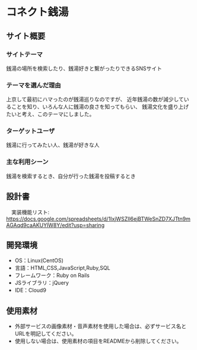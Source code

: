 # コネクト銭湯

## サイト概要
### サイトテーマ
銭湯の場所を検索したり、銭湯好きと繋がったりできるSNSサイト

### テーマを選んだ理由
上京して最初にハマったのが銭湯巡りなのですが、
近年銭湯の数が減少していることを知り、いろんな人に銭湯の良さを知ってもらい、
銭湯文化を盛り上げたいと考え、このテーマにしました。

### ターゲットユーザ
銭湯に行ってみたい人、銭湯が好きな人

### 主な利用シーン
銭湯を検索するとき、自分が行った銭湯を投稿するとき

## 設計書
　実装機能リスト: https://docs.google.com/spreadsheets/d/1IxjWSZIl6ejBTWeSnZD7XJTtn9mAGAqd9caAKUYlW8Y/edit?usp=sharing

## 開発環境
- OS：Linux(CentOS)
- 言語：HTML,CSS,JavaScript,Ruby,SQL
- フレームワーク：Ruby on Rails
- JSライブラリ：jQuery
- IDE：Cloud9

## 使用素材
- 外部サービスの画像素材・音声素材を使用した場合は、必ずサービス名とURLを明記してください。
- 使用しない場合は、使用素材の項目をREADMEから削除してください。